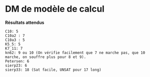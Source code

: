 DM de modèle de calcul
=====

**Résultats attendus**

    C10: 5
    C10a2 : 7
    C10a3 : 5
    K5_5: 5
    K7_11: 7
    kn62: 9 ou 10 (On vérifie facilement que 7 ne marche pas, que 10 marche, on souffre plus pour 8 et 9).
    Petersen: 6
    sierp23: 6
    sierp33: 18 (Sat facile, UNSAT pour 17 long)
